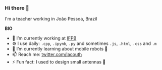 ### Hi there 👋


I'm a teacher working in João Pessoa, Brazil

**BIO**

- 🔭 I’m currently working at [IFPB](https://www.ifpb.edu.br/)
- ⚙️ I use daily: `.cpp`, `.ipynb`, `.py` and sometimes `.js`, `.html`, `.css` and `.m` 
- 🌱 I’m currently learning about mobile robots 🦿
- 📫 Reach me: [twitter.com/lacouth](twitter.com/lacouth)
- ⚡ Fun fact: I used to design small antennas 📡
